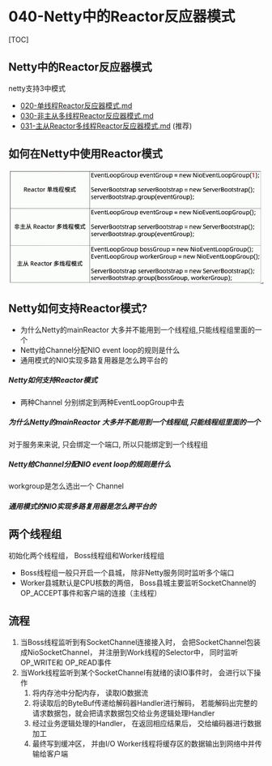# 040-Netty中的Reactor反应器模式

[TOC]

## Netty中的Reactor反应器模式

netty支持3中模式

-  [020-单线程Reactor反应器模式.md](020-单线程Reactor反应器模式.md) 
-  [030-非主从多线程Reactor反应器模式.md](030-非主从多线程Reactor反应器模式.md) 
-  [031-主从Reactor多线程Reactor反应器模式.md](031-主从Reactor多线程Reactor反应器模式.md) (推荐)



## 如何在Netty中使用Reactor模式

![image-20210516112444831](../../../assets/image-20210516112444831.png)

## Netty如何支持Reactor模式?

- 为什么Netty的mainReactor 大多并不能用到一个线程组,只能线程组里面的一个
- Netty给Channel分配NIO event loop的规则是什么
- 通用模式的NIO实现多路复用器是怎么跨平台的

##### Netty如何支持Reactor模式

- 两种Channel 分别绑定到两种EventLoopGroup中去

##### 为什么Netty的mainReactor 大多并不能用到一个线程组,只能线程组里面的一个

对于服务来来说, 只会绑定一个端口, 所以只能绑定到一个线程组

##### Netty给Channel分配NIO event loop的规则是什么

workgroup是怎么选出一个 Channel 

##### 通用模式的NIO实现多路复用器是怎么跨平台的

## 两个线程组

初始化两个线程组， Boss线程组和Worker线程组

- Boss线程组一般只开启一个县城， 除非Netty服务同时监听多个端口
- Worker县城默认是CPU核数的两倍， Boss县城主要监听SocketChannel的OP_ACCEPT事件和客户端的连接（主线程）

## 流程

1. 当Boss线程监听到有SocketChannel连接接入时， 会把SocketChannel包装成NioSocketChannel， 并注册到Work线程的Selector中， 同时监听OP_WRITE和 OP_READ事件
2. 当Work线程监听到某个SocketChannel有就绪的读IO事件时， 会进行以下操作
   1. 将内存池中分配内存， 读取IO数据流
   2. 将读取后的ByteBuf传递给解码器Handler进行解码， 若能解码出完整的请求数据包，就会把请求数据包交给业务逻辑处理Handler
   3. 经过业务逻辑处理的Handler， 在返回相应结果后， 交给编码器进行数据加工
   4. 最终写到缓冲区， 并由I/O Worker线程将缓存区的数据输出到网络中并传输给客户端